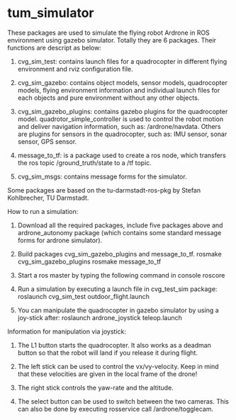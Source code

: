 tum_simulator
=============


These packages are used to simulate the flying robot Ardrone in ROS environment using gazebo simulator. Totally they are 6 packages. Their functions are descript as below:

1. cvg_sim_test: contains launch files for a quadrocopter in different flying environment and rviz configuration file.

2. cvg_sim_gazebo: contains object models, sensor models, quadrocopter models, flying environment information and individual launch files for each objects and pure environment without any other objects.

3. cvg_sim_gazebo_plugins: contains gazebo plugins for the quadrocopter model. quadrotor_simple_controller is used to control the robot motion and deliver navigation information, such as: /ardrone/navdata. Others are plugins for sensors in the quadrocopter, such as: IMU sensor, sonar sensor, GPS sensor.

4. message_to_tf: is a package used to create a ros node, which transfers the ros topic /ground_truth/state to a /tf topic.

5. cvg_sim_msgs: contains message forms for the simulator.

Some packages are based on the tu-darmstadt-ros-pkg by Stefan Kohlbrecher, TU Darmstadt.


How to run a simulation:

1. Download all the required packages, include five packages above and ardrone_autonomy package (which contains some standard message forms for ardrone simulator).

2. Build packages cvg_sim_gazebo_plugins and message_to_tf.
    rosmake cvg_sim_gazebo_plugins
    rosmake message_to_tf

3. Start a ros master by typing the following command in console
    roscore

4. Run a simulation by executing a launch file in cvg_test_sim package:
    roslaunch cvg_sim_test outdoor_flight.launch

5. You can manipulate the quadrocopter in gazebo simulator by using a joy-stick after:
    roslaunch ardrone_joystick teleop.launch


Information for manipulation via joystick:

1. The L1 button starts the quadrocopter. It also works as a deadman button so that the robot will land if you release it during flight.

2. The left stick can be used to control the vx/vy-velocity. Keep in mind that these velocities are given in the local frame of the drone!

3. The right stick controls the yaw-rate and the altitude. 

4. The select button can be used to switch between the two cameras. This can also be done by executing rosservice call /ardrone/togglecam.


